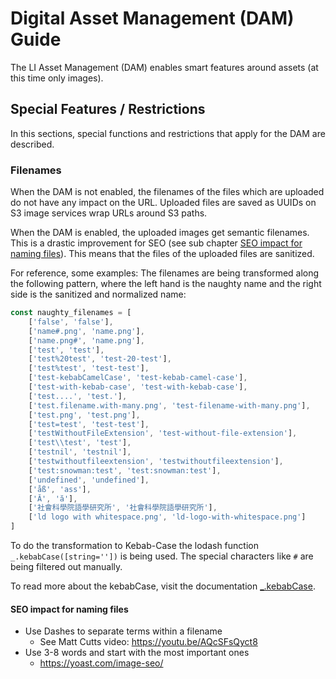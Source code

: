 # Digital Asset Management (DAM) Guide

The LI Asset Management (DAM) enables smart features around assets (at this time only images).

## Special Features / Restrictions

In this sections, special functions and restrictions that apply for the DAM are described.

### Filenames

When the DAM is not enabled, the filenames of the files which are uploaded do not have any impact on the URL. Uploaded files are saved as UUIDs on S3 image services wrap URLs around S3 paths.

When the DAM is enabled, the uploaded images get semantic filenames. This is a drastic improvement for SEO (see sub chapter [SEO impact for naming files](#seo-impact-for-naming-files)). This means that the files of the uploaded files are sanitized.

For reference, some examples: The filenames are being transformed along the following pattern, where the left hand is the naughty name and the right side is the sanitized and normalized name:

```javascript
const naughty_filenames = [
    ['false', 'false'],
    ['name#.png', 'name.png'],
    ['name.png#', 'name.png'],
    ['test', 'test'],
    ['test%20test', 'test-20-test'],
    ['test%test', 'test-test'],
    ['test-kebabCamelCase', 'test-kebab-camel-case'],
    ['test-with-kebab-case', 'test-with-kebab-case'],
    ['test....', 'test.'],
    ['test.filename.with-many.png', 'test-filename-with-many.png'],
    ['test.png', 'test.png'],
    ['test=test', 'test-test'],
    ['testWithoutFileExtension', 'test-without-file-extension'],
    ['test\\test', 'test'],
    ['testnil', 'testnil'],
    ['testwithoutfileextension', 'testwithoutfileextension'],
    ['test:snowman:test', 'test:snowman:test'],
    ['undefined', 'undefined'],
    ['åß', 'ass'],
    ['Ӑ', 'ӑ'],
    ['社會科學院語學研究所', '社會科學院語學研究所'],
    ['ld logo with whitespace.png', 'ld-logo-with-whitespace.png']
]
```

To do the transformation to Kebab-Case the lodash function `_.kebabCase([string=''])` is being used. The special characters like `#` are being filtered out manually.

To read more about the kebabCase, visit the documentation [_.kebabCase](https://lodash.com/docs/#kebabCase).

#### SEO impact for naming files

- Use Dashes to separate terms within a filename
  - See Matt Cutts video: https://youtu.be/AQcSFsQyct8
- Use 3-8 words and start with the most important ones
  - https://yoast.com/image-seo/
